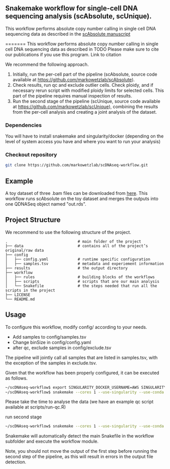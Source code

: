 ## Snakemake workflow for single-cell DNA sequencing analysis (scAbsolute, scUnique).

This workflow performs absolute copy number calling in single cell DNA sequencing data as described in the [scAbsolute manuscript
](https://www.biorxiv.org/content/10.1101/2022.11.14.516440v2)

=======
This workflow performs absolute copy number calling in single cell DNA sequencing data as described in TODO
Please make sure to cite our publications if you use this program.
Link to citation

We recommend the following approach.
1. Initially, run the per-cell part of the pipeline (scAbsolute, source code available at
   https://github.com/markowetzlab/scAbsolute).
2. Check results, run qc and exclude outlier cells. Check ploidy, and if necessary rerun script with modified ploidy limits for selected cells. This part of the pipeline requires manual inspection of results.
3. Run the second stage of the pipeline (scUnique, source code available at https://github.com/markowetzlab/scUnique), combining the results from the per-cell analysis and creating a joint analysis of the dataset.

### Dependencies
You will have to install snakemake and singularity/docker (depending on the level of system access you have and where you want to run your analysis)

### Checkout repository

```bash
git clone https://github.com/markowetzlab/scDNAseq-workflow.git
```

## Example
A toy dataset of three .bam files can be downloaded from [here](https://drive.google.com/drive/folders/1402zegR4H7tWFluc2el9lyUr9H8rMXX6?usp=sharing). This workflow runs scAbsolute on the toy dataset and merges the outputs into one QDNASeq object named "out.rds".

## Project Structure
We recommend to use the following structure of the project.

    .                               # main folder of the project
    ├── data                        # contains all of the project’s original/raw data
    ├── config                    
    │   ├── config.yaml             # runtime specific configuration
    │   ├── samples.tsv             # metadata and experiement information
    ├── results                     # the output directory
    ├── workflow                    
    │   ├── rules                   # building blocks of the workflows
    │   ├── scripts                 # scripts that are our main analysis
    │   └── Snakefile               # the steps needed that run all the scripts in the project
    ├── LICENSE
    └── README.md



## Usage

To configure this workflow, modify config/ according to your needs.
* Add samples to config/samples.tsv
* Change binSize in config/config.yaml
* after qc, exclude samples in config/exclude.tsv

The pipeline will jointly call all samples that are listed in samples.tsv, with the exception of the samples in exclude.tsv.

Given that the workflow has been properly configured, it can be executed as follows.

```bash
~/scDNAseq-workflow$ export SINGULARITY_DOCKER_USERNAME=AWS SINGULARITY_DOCKER_PASSWORD=$(aws ecr get-login-password)
~/scDNAseq-workflow$ snakemake --cores 1 --use-singularity --use-conda results/scale/500/predict/out.rds
```
Please take the time to analyse the data (we have an example qc script available at scripts/run-qc.R)

run second stage
```bash
~/scDNAseq-workflow$ snakemake --cores 1 --use-singularity --use-conda results/scale/500/predict/out.rds
```

Snakemake will automatically detect the main Snakefile in the workflow subfolder and execute the workflow module.

Note, you should not move the output of the first step before running the second step of the pipeline, as this will result in errors in the output file detection.
